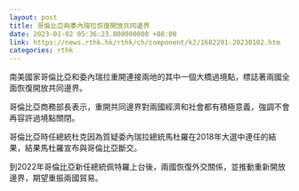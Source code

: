 ```yaml
---
layout: post
title: 哥倫比亞與委內瑞拉恢復開放共同邊界
date: 2023-01-02 05:36:23.000000000 +08:00
link: https://news.rthk.hk/rthk/ch/component/k2/1682201-20230102.htm
categories: rthk
---
```


南美國家哥倫比亞和委內瑞拉重開連接兩地的其中一個大橋過境點，標誌著兩國全面恢復開放共同邊界。

哥倫比亞商務部長表示，重開共同邊界對兩國經濟和社會都有積極意義，強調不會再容許過境點關閉。

哥倫比亞時任總統杜克因為質疑委內瑞拉總統馬杜羅在2018年大選中連任的結果，結果馬杜羅宣布與哥倫比亞斷交。

到2022年哥倫比亞新任總統佩特羅上台後，兩國恢復外交關係，並推動重新開放邊界，期望重振兩國貿易。
